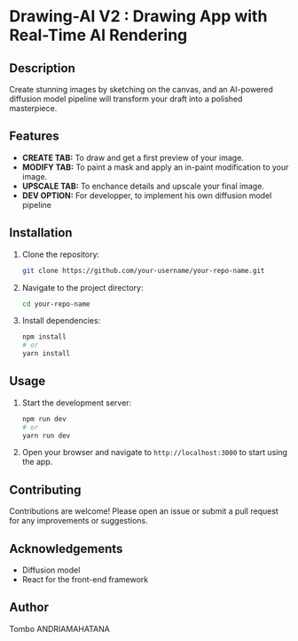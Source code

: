 # Drawing-AI V2 : Drawing App with Real-Time AI Rendering

## Description

Create stunning images by sketching on the canvas, and an AI-powered diffusion model pipeline will transform your draft into a polished masterpiece.

## Features

- **CREATE TAB:** To draw and get a first preview of your image.
- **MODIFY TAB:** To paint a mask and apply an in-paint modification to your image.
- **UPSCALE TAB:** To enchance details and upscale your final image.
- **DEV OPTION:** For developper, to implement his own diffusion model pipeline

## Installation

1. Clone the repository:
   ```sh
   git clone https://github.com/your-username/your-repo-name.git
   ```
2. Navigate to the project directory:
   ```sh
   cd your-repo-name
   ```
3. Install dependencies:
   ```sh
   npm install
   # or
   yarn install
   ```

## Usage

1. Start the development server:

   ```sh
   npm run dev
   # or
   yarn run dev
   ```

2. Open your browser and navigate to `http://localhost:3000` to start using the app.

## Contributing

Contributions are welcome! Please open an issue or submit a pull request for any improvements or suggestions.

## Acknowledgements

- Diffusion model
- React for the front-end framework

## Author

Tombo ANDRIAMAHATANA
